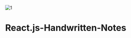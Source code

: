 ![1](https://github.com/atultembhekar/React.js-Handwritten-Notes/assets/127327717/9c3e337f-63f4-4730-aaa8-fcee6fa460bb)
# React.js-Handwritten-Notes
